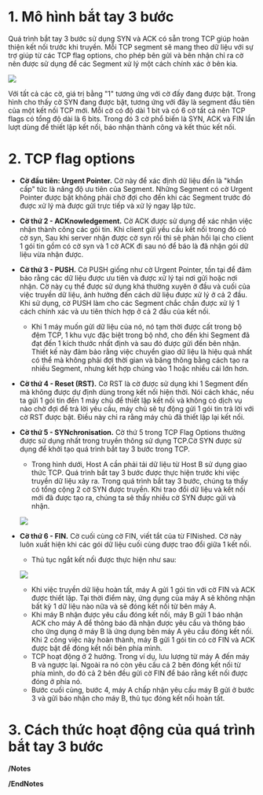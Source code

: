 # 1. Mô hình bắt tay 3 bước
Quá trình bắt tay 3 bước sử dụng SYN và ACK có sẵn trong TCP giúp hoàn thiện kết nối trước khi truyền. Mỗi TCP segment sẽ mang theo dữ liệu với sự trợ giúp từ các TCP flag options, cho phép bên gửi và bên nhận chỉ ra cờ nên được sử dụng để các Segment xử lý một cách chính xác ở bên kia. 


![](../imgs/TCP%20header.gif)


Với tất cả các cờ, giá trị bằng "1" tương ứng với cờ đấy đang được bật. Trong hình cho thấy cờ SYN đang được bật, tương ứng với đây là segment đầu tiên của một kết nối TCP mới. Mỗi cờ có độ dài 1 bit và có 6 cờ tất cả nên TCP flags có tổng độ dài là 6 bits. Trong đó 3 cờ phổ biến là SYN, ACK và FIN lần lượt dùng để thiết lập kết nối, báo nhận thành công và kết thúc kết nối.
# 2. TCP flag options
- **Cờ đầu tiên: Urgent Pointer.** Cờ này để xác định dữ liệu đến là "khẩn cấp" tức là nâng độ ưu tiên của Segment. Những Segment có cờ Urgent Pointer được bật không phải chờ đợi cho đến khi các Segment trước đó được xử lý mà được gửi trực tiếp và xử lý ngay lập tức.
- **Cờ thứ 2 - ACKnowledgement.** Cờ ACK được sử dụng để xác nhận việc nhận thành công các gói tin. Khi client gửi yều cầu kết nối trong đó có cờ syn, Sau khi server nhận được cờ syn rồi thì sẽ phản hồi lại cho client 1 gói tin gồm có cờ syn và 1 cờ ACK đi sau nó để báo là đã nhận gói dữ liệu vừa nhận được. 
- **Cờ thứ 3 - PUSH.** Cờ PUSH giống như cờ Urgent Pointer, tồn tại để đảm bảo rằng các dữ liệu được ưu tiên và được xử lý tại nơi gửi hoặc nơi nhận. Cờ này cụ thể được sử dụng khá thường xuyên ở đầu và cuối của việc truyền dữ liệu, ảnh hưởng đến cách dữ liệu được xử lý ở cả 2 đầu. Khi sử dụng, cờ PUSH làm cho các Segment chắc chắn được xử lý 1 cách chính xác và ưu tiên thích hợp ở cả 2 đầu của kết nối.

    - Khi 1 máy muốn gửi dữ liệu của nó, nó tạm thời được cất trong bộ đệm TCP, 1 khu vực đặc biệt trong bộ nhớ, cho đến khi Segment đã đạt đến 1 kích thước nhất định và sau đó được gửi đến bên nhận. Thiết kế này đảm bảo rằng việc chuyển giao dữ liệu là hiệu quả nhất có thể mà không phải đợi thời gian và băng thông bằng cách tạo ra nhiều Segment, nhưng kết hợp chúng vào 1 hoặc nhiều cái lớn hơn.
- **Cờ thứ 4 - Reset (RST).** Cờ RST là cờ được sử dụng khi 1 Segment đến mà không được dự định dùng trong kết nối hiện thời. Nói cách khác, nếu ta gửi 1 gói tin đến 1 máy chủ để thiết lập kết nối và không có dịch vụ nào chờ đợi để trả lời yêu cầu, máy chủ sẽ tự động gửi 1 gói tin trả lời với cờ RST được bật. Điều này chỉ ra rằng máy chủ đã thiết lập lại kết nối.
- **Cờ thứ 5 - SYNchronisation.** Cờ thứ 5 trong TCP Flag Options thường được sử dụng nhất trong truyền thông sử dụng TCP.Cờ SYN được sử dụng để khởi tạo quá trình bắt tay 3 bước trong TCP.

    - Trong hình dưới, Host A cần phải tải dữ liệu từ Host B sử dụng giao thức TCP. Quá trình bắt tay 3 bước được thực hiện trước khi việc truyền dữ liệu xảy ra. Trong quá trình bắt tay 3 bước, chúng ta thấy có tổng cộng 2 cờ SYN được truyền. Khi trao đổi dữ liệu và kết nối mới đã được tạo ra, chúng ta sẽ thấy nhiều cờ SYN được gửi và nhận.
    
    ![](../imgs/The%203-way%20handshake.gif)
    
- **Cờ thứ 6 - FIN.** Cờ cuối cùng cờ FIN, viết tắt của từ FINished. Cờ này luôn xuất hiện khi các gói dữ liệu cuối cùng được trao đổi giữa 1 kết nối.
    - Thủ tục ngắt kết nối được thực hiện như sau:
    
    ![](../imgs/Tearing%20down%20a%20connection.gif)
    - Khi việc truyền dữ liệu hoàn tất, máy A gửi 1 gói tin với cờ FIN và ACK được thiết lập. Tại thời điểm này, ứng dụng của máy A sẽ không nhận bất kỳ 1 dữ liệu nào nữa và sẽ đóng kết nối từ bên máy A.
    - Khi máy B nhận được yêu cầu đóng kết nối, máy B gửi 1 báo nhận ACK cho máy A để thông báo đã nhận được yêu cầu và thông báo cho ứng dụng ở máy B là ứng dụng bên máy A yêu cầu đóng kết nối. Khi 2 công việc này hoàn thành, máy B gửi 1 gói tin có cờ FIN và ACK được bật để đóng kết nối bên phía mình.
    - TCP hoạt động ở 2 hướng. Trong ví dụ, lưu lượng từ máy A đến máy B và ngược lại. Ngoài ra nó còn yêu cầu cả 2 bên đóng kết nối từ phía mình, do đó cả 2 bên đều gửi cờ FIN để báo rằng kết nối được đóng ở phía nó.
    - Bước cuối cùng, bước 4, máy A chấp nhận yêu cầu máy B gửi ở bước 3 và gửi báo nhận cho máy B, thủ tục đóng kết nối hoàn tất.



# 3. Cách thức hoạt động của quá trình bắt tay 3 bước

**/Notes**

 

**/EndNotes**
